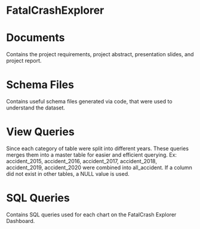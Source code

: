 # FatalCrashExplorer

# Documents

Contains the project requirements, project abstract, presentation slides, and project report.

# Schema Files

Contains useful schema files generated via code, that were used to understand the dataset.

# View Queries

Since each category of table were split into different years. These queries merges them into a master table for easier and efficient querying.
Ex:
accident_2015, accident_2016, accident_2017, accident_2018, accident_2019, accident_2020 were combined into all_accident. If a column did not exist in other tables, a NULL value is used.

# SQL Queries

Contains SQL queries used for each chart on the FatalCrash Explorer Dashboard.
